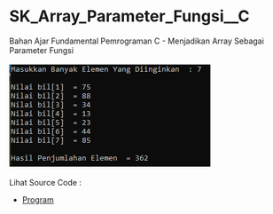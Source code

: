 # SK_Array_Parameter_Fungsi__C
Bahan Ajar Fundamental Pemrograman C - Menjadikan Array Sebagai Parameter Fungsi<br><br>
<img src="https://github.com/RizkyKhapidsyah/SK_Array_Parameter_Fungsi__C/blob/master/Result/001.PNG"><br><br>
Lihat Source Code : <br>
- <a href="https://github.com/RizkyKhapidsyah/SK_Array_Parameter_Fungsi__C/blob/master/Source.c">Program</a>
